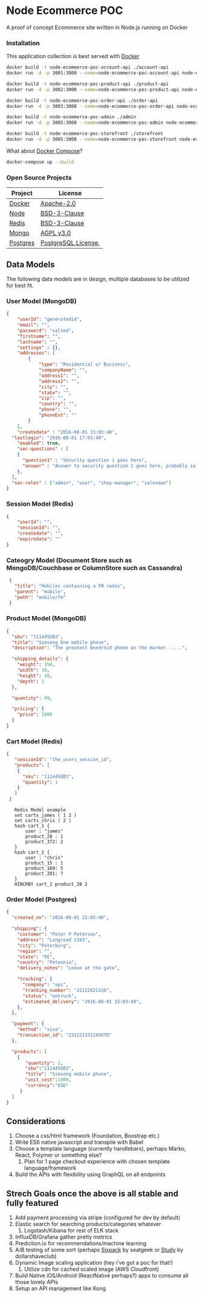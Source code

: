 # Node Ecommerce POC

A proof of concept Ecommerce site written in Node.js running on Docker

### Installation

This application collection is best served with [Docker](https://www.docker.com/)

```bash
docker build -t node-ecommerce-poc-account-api ./account-api
docker run -d -p 3001:3000 --name=node-ecommerce-poc-account-api node-ecommerce-poc-account-api

docker build -t node-ecommerce-poc-product-api ./product-api
docker run -d -p 3002:3000 --name=node-ecommerce-poc-product-api node-ecommerce-poc-product-api

docker build -t node-ecommerce-poc-order-api ./order-api
docker run -d -p 3003:3000 --name=node-ecommerce-poc-order-api node-ecommerce-poc-order-api

docker build -t node-ecommerce-poc-admin ./admin
docker run -d -p 3005:3000 --name=node-ecommerce-poc-admin node-ecommerce-poc-admin

docker build -t node-ecommerce-poc-storefront ./storefront
docker run -d -p 3005:3000 --name=node-ecommerce-poc-storefront node-ecommerce-poc-storefront
```

What about [Docker Compose](https://docs.docker.com/compose/)?

```bash
docker-compose up --build
```

### Open Source Projects
Project | License
--- | ---
[Docker](https://github.com/docker/docker) | [Apache-2.0](https://github.com/docker/docker/blob/master/LICENSE)
[Node](https://nodejs.org/en/) | [BSD-3-Clause](https://github.com/nodejs/node/blob/master/LICENSE)
[Redis](https://redis.io/) | [BSD-3-Clause](https://redis.io/topics/license)
[Mongo](https://www.mongodb.com/) | [AGPL v3.0](https://www.mongodb.com/community/licensing)
[Postgres](https://www.postgresql.org/) | [PostgreSQL License,](https://www.postgresql.org/about/licence/)


## Data Models

The following data models are in design, multiple databases to be utilized for best fit.

### User Model (MongoDB)

```json
{
	"userId": "generatedid",
	"email": "",
	"password": "salted",
	"firstname": "",
	"lastname": "",
	"settings" : {},
	"addresses": [
		{
			"type": "Residential or Business",
			"companyName": "",
			"address1": "",
			"address2": "",
			"city": "",
			"state": "",
			"zip": "",
			"country": "",
			"phone": "",
			"phoneExt": ""
		}
	],
	"createdate" : "2016-08-01 15:03:40",
  "lastlogin": "2016-08-01 17:03:40",
	"enabled": true,
	"sec-questions" : [
    {
      "question1" : "Security question 1 goes here",
      "answer" : "Answer to security question 1 goes here, probably salted"
    },
  ],
  "sec-roles" : ["admin", "user", "shop-manager", "salesman"]
}
```

### Session Model (Redis)

```json
{
	"userId": "",
	"sessionId": "",
	"createdate": "",
	"expiredate": ""
}
```

### Cateogry Model (Document Store such as MongoDB/Couchbase or ColumnStore such as Cassandra)

```json
 {
   "title": "Mobiles containing a FM radio",
   "parent": "mobile",
   "path": "mobile/fm"
 }
 ```

### Product Model (MongoDB)

```json
{
  "sku": "111445GB3",
  "title": "Simsong One mobile phone",
  "description": "The greatest Onedroid phone on the market .....",

  "shipping_details": {
    "weight": 350,
    "width": 10,
    "height": 10,
    "depth": 1
  },

  "quantity": 99,

  "pricing": {
    "price": 1000
  }
}
```

### Cart Model (Redis)

```json
{
   "sessionId": "the_users_session_id",
   "products": [
    {
      "sku": "111445GB3",
      "quantity": 1
    }
   ]
 }

 ```
 ```
	Redis Model example
	set carts_james ( 1 3 )
	set carts_chris ( 2 )
	hash cart_1 {
		user : "james"
		product_28 : 1
		product_372: 2
	}
	hash cart_2 {
		user : "chris"
		product_15 : 1
		product_160: 5
		product_201: 7
	}
	HINCRBY cart_1 product_28 2
 ```

 ### Order Model (Postgres)

 ```json
 {
   "created_on": "2016-08-01 15:03:40",

   "shipping": {
     "customer": "Peter P Peterson",
     "address": "Longroad 1343",
     "city": "Peterburg",
     "region": "",
     "state": "PE",
     "country": "Peteonia",
     "delivery_notes": "Leave at the gate",

     "tracking": {
       "company": "ups",
       "tracking_number": "22122X211SD",
       "status": "ontruck",
       "estimated_delivery": "2016-08-01 15:03:40",
     },
   },

   "payment": {
     "method": "visa",
     "transaction_id": "2312213312XXXTD"
   },

   "products": [
     {
        "quantity": 2,
        "sku":"111445GB3",
        "title": "Simsong mobile phone",
        "unit_cost":1000,
        "currency":"USD"
      }
   ]
 }
 ```

## Considerations

1. Choose a css/html framework (Foundation, Boostrap etc.)
1. Write ES6 native javascript and transpile with Babel
1. Choose a template language (currently handlebars), perhaps Marko, React, Polymer or something else?
   1. Plan for 1 page checkout experience with chosen template language/framework
1. Build the APIs with flexibility using GraphQL on all endpoints

## Strech Goals once the above is all stable and fully featured
1. Add payment processing via stripe (configured for dev by default)
1. Elastic search for searching products/categories whatever
   1. Logstash/Kibana for rest of ELK stack
1. InfluxDB/Grafana gather pretty metrics
1. Prediction.io for recommendations/machine learning
1. A/B testing of some sort (perhaps [Sixpack](http://sixpack.seatgeek.com/) by seatgeek or [Study](https://github.com/dollarshaveclub/study) by dollarshaveclub)
1. Dynamic Image scaling application (hey i've got a poc for that!)
   1. Utilize cdn for cached scaled image (AWS Cloudfront)
1. Build Native iOS/Android (ReactNative perhaps?) apps to consume all those lovely APIs
1. Setup an API management like Kong